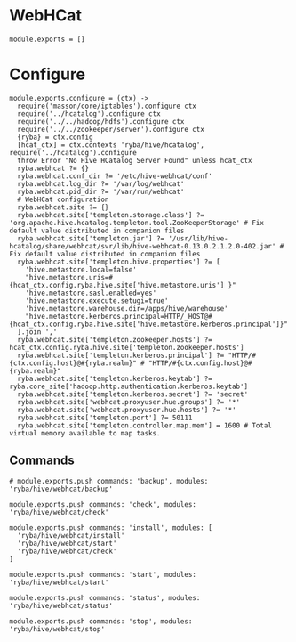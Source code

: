
# WebHCat

    module.exports = []

# Configure

    module.exports.configure = (ctx) ->
      require('masson/core/iptables').configure ctx
      require('../hcatalog').configure ctx
      require('../../hadoop/hdfs').configure ctx
      require('../../zookeeper/server').configure ctx
      {ryba} = ctx.config
      [hcat_ctx] = ctx.contexts 'ryba/hive/hcatalog', require('../hcatalog').configure
      throw Error "No Hive HCatalog Server Found" unless hcat_ctx
      ryba.webhcat ?= {}
      ryba.webhcat.conf_dir ?= '/etc/hive-webhcat/conf'
      ryba.webhcat.log_dir ?= '/var/log/webhcat'
      ryba.webhcat.pid_dir ?= '/var/run/webhcat'
      # WebHCat configuration
      ryba.webhcat.site ?= {}
      ryba.webhcat.site['templeton.storage.class'] ?= 'org.apache.hive.hcatalog.templeton.tool.ZooKeeperStorage' # Fix default value distributed in companion files
      ryba.webhcat.site['templeton.jar'] ?= '/usr/lib/hive-hcatalog/share/webhcat/svr/lib/hive-webhcat-0.13.0.2.1.2.0-402.jar' # Fix default value distributed in companion files
      ryba.webhcat.site['templeton.hive.properties'] ?= [
        'hive.metastore.local=false'
        "hive.metastore.uris=#{hcat_ctx.config.ryba.hive.site['hive.metastore.uris'] }"
        'hive.metastore.sasl.enabled=yes'
        'hive.metastore.execute.setugi=true'
        'hive.metastore.warehouse.dir=/apps/hive/warehouse'
        "hive.metastore.kerberos.principal=HTTP/_HOST@#{hcat_ctx.config.ryba.hive.site['hive.metastore.kerberos.principal']}"
      ].join ','
      ryba.webhcat.site['templeton.zookeeper.hosts'] ?= hcat_ctx.config.ryba.hive.site['templeton.zookeeper.hosts']
      ryba.webhcat.site['templeton.kerberos.principal'] ?= "HTTP/#{ctx.config.host}@#{ryba.realm}" # "HTTP/#{ctx.config.host}@#{ryba.realm}"
      ryba.webhcat.site['templeton.kerberos.keytab'] ?= ryba.core_site['hadoop.http.authentication.kerberos.keytab']
      ryba.webhcat.site['templeton.kerberos.secret'] ?= 'secret'
      ryba.webhcat.site['webhcat.proxyuser.hue.groups'] ?= '*'
      ryba.webhcat.site['webhcat.proxyuser.hue.hosts'] ?= '*'
      ryba.webhcat.site['templeton.port'] ?= 50111
      ryba.webhcat.site['templeton.controller.map.mem'] = 1600 # Total virtual memory available to map tasks.

## Commands

    # module.exports.push commands: 'backup', modules: 'ryba/hive/webhcat/backup'

    module.exports.push commands: 'check', modules: 'ryba/hive/webhcat/check'

    module.exports.push commands: 'install', modules: [
      'ryba/hive/webhcat/install'
      'ryba/hive/webhcat/start'
      'ryba/hive/webhcat/check'
    ]

    module.exports.push commands: 'start', modules: 'ryba/hive/webhcat/start'

    module.exports.push commands: 'status', modules: 'ryba/hive/webhcat/status'

    module.exports.push commands: 'stop', modules: 'ryba/hive/webhcat/stop'




